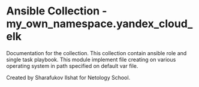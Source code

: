 # Ansible Collection - my_own_namespace.yandex_cloud_elk

Documentation for the collection. This collection contain ansible role and single task playbook. 
This module implement file creating on various operating system in path specified on default var file.

Created by Sharafukov Ilshat for Netology School.

